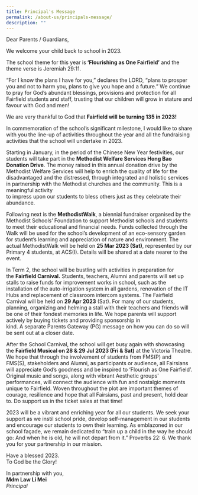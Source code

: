 ```yaml
---
title: Principal's Message
permalink: /about-us/principals-message/
description: ""
---
```


<p>Dear Parents / Guardians,</p>
<p>We welcome your child back to school in 2023.</p>
<p>The school theme for this year is<strong>&nbsp;&lsquo;Flourishing as One Fairfield&rsquo;</strong>&nbsp;and the theme verse is Jeremiah 29:11.</p>
<p>&ldquo;For I know the plans I have for you,&rdquo; declares the LORD, &ldquo;plans to prosper you and not to harm you, plans to give you hope and a future.&rdquo; We continue to pray for God&rsquo;s abundant blessings, provisions and protection for all Fairfield students and staff, trusting that our children will grow in stature and favour with God and men!</p>
<p>We are very thankful to God that&nbsp;<strong>Fairfield will be turning 135 in 2023!</strong></p>
<p>In commemoration of the school&rsquo;s significant milestone, I would like to share with you the line-up of activities throughout the year and all the fundraising activities that the school will undertake in 2023.</p>
<p>Starting in January, in the period of the Chinese New Year festivities, our students will take part in the&nbsp;<strong>Methodist Welfare Services Hong Bao Donation Drive</strong>. The money raised in this annual donation drive by the Methodist Welfare Services will help to enrich the quality of life for the disadvantaged and the distressed, through integrated and holistic services in partnership with the Methodist churches and the community. This is a meaningful activity<br />to impress upon our students to bless others just as they celebrate their abundance.</p>
<p>Following next is the&nbsp;<strong>MethodistWalk</strong>, a biennial fundraiser organised by the Methodist Schools&rsquo; Foundation to support Methodist schools and students to meet their educational and financial needs. Funds collected through the Walk will be used for the school&rsquo;s development of an eco-sensory garden for student&rsquo;s learning and appreciation of nature and environment. The actual MethodistWalk will be held on&nbsp;<strong>25 Mar 2023 (Sat)</strong>, represented by our Primary 4 students, at ACS(I). Details will be shared at a date nearer to the event.</p>
<p>In Term 2, the school will be bustling with activities in preparation for the&nbsp;<strong>Fairfield Carnival.</strong>&nbsp;Students, teachers, Alumni and parents will set up stalls to raise funds for improvement works in school, such as the installation of the auto-irrigation system in all gardens, renovation of the IT Hubs and replacement of classroom intercom systems. The Fairfield Carnival will be held on&nbsp;<strong>29 Apr 2023</strong>&nbsp;(Sat). For many of our students, planning, organizing and helming a stall with their teachers and friends will be one of their fondest memories in life. We hope parents will support actively by buying tickets and providing sponsorship in<br />kind. A separate Parents Gateway (PG) message on how you can do so will be sent out at a closer date.</p>
<p>After the School Carnival, the school will get busy again with showcasing the&nbsp;<strong>Fairfield Musical on 28 &amp; 29 Jul 2023 (Fri &amp; Sat)</strong>&nbsp;at the Victoria Theatre. We hope that through the involvement of students from FMS(P) and FMS(S), stakeholders and Alumni, as participants or audience, all Fairsians will appreciate God&rsquo;s goodness and be inspired to &lsquo;Flourish as One Fairfield&rsquo;. Original music and songs, along with vibrant Aesthetic groups' performances, will connect the audience with fun and nostalgic moments unique to Fairfield. Woven throughout the plot are important themes of courage, resilience and hope that all Fairsians, past and present, hold dear to. Do support us in the ticket sales at that time!</p>
<p>2023 will be a vibrant and enriching year for all our students. We seek your support as we instil school pride, develop self-management in our students and encourage our students to own their learning. As emblazoned in our school fa&ccedil;ade, we remain dedicated to &ldquo;train up a child in the way he should go: And when he is old, he will not depart from it.&rdquo; Proverbs 22: 6. We thank you for your partnership in our mission.</p>
<p>Have a blessed 2023.<br>To God be the Glory!</p>
<p>In partnership with you,<br /><strong>Mdm Law Li Mei<br /></strong><em>Principal</em></p>